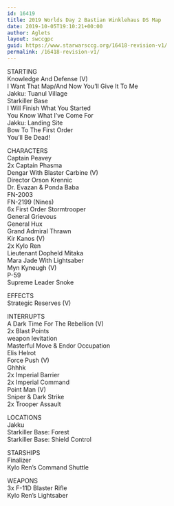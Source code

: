 ```yaml
---
id: 16419
title: 2019 Worlds Day 2 Bastian Winklehaus DS Map
date: 2019-10-05T19:10:21+00:00
author: Aglets
layout: swccgpc
guid: https://www.starwarsccg.org/16418-revision-v1/
permalink: /16418-revision-v1/
---
```

STARTING  
Knowledge And Defense (V)  
I Want That Map/And Now You’ll Give It To Me  
Jakku: Tuanul Village  
Starkiller Base  
I Will Finish What You Started  
You Know What I’ve Come For  
Jakku: Landing Site  
Bow To The First Order  
You’ll Be Dead!

CHARACTERS  
Captain Peavey  
2x Captain Phasma  
Dengar With Blaster Carbine (V)  
Director Orson Krennic  
Dr. Evazan & Ponda Baba  
FN-2003  
FN-2199 (Nines)  
6x First Order Stormtrooper  
General Grievous  
General Hux  
Grand Admiral Thrawn  
Kir Kanos (V)  
2x Kylo Ren  
Lieutenant Dopheld Mitaka  
Mara Jade With Lightsaber  
Myn Kyneugh (V)  
P-59  
Supreme Leader Snoke  


EFFECTS  
Strategic Reserves (V)

INTERRUPTS  
A Dark Time For The Rebellion (V)  
2x Blast Points  
weapon levitation  
Masterful Move & Endor Occupation  
Elis Helrot  
Force Push (V)  
Ghhhk  
2x Imperial Barrier  
2x Imperial Command  
Point Man (V)  
Sniper & Dark Strike  
2x Trooper Assault

LOCATIONS  
Jakku  
Starkiller Base: Forest  
Starkiller Base: Shield Control

STARSHIPS  
Finalizer  
Kylo Ren’s Command Shuttle

WEAPONS  
3x F-11D Blaster Rifle  
Kylo Ren’s Lightsaber